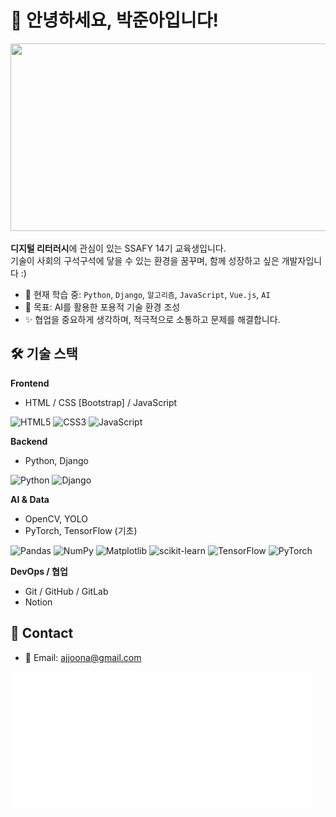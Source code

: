 # 👋 안녕하세요, 박준아입니다!

<p align="center">
  <a href="https://www.gitanimals.org/en_US?utm_medium=image&utm_source=ajjoona-git&utm_content=farm">
    <img
      src="https://render.gitanimals.org/farms/ajjoona-git"
      width="600"
      height="300"
    />
  </a>
</p>

**디지털 리터러시**에 관심이 있는 SSAFY 14기 교육생입니다.  
기술이 사회의 구석구석에 닿을 수 있는 환경을 꿈꾸며, 함께 성장하고 싶은 개발자입니다 :)

- 🌱 현재 학습 중: `Python`, `Django`, `알고리즘`, `JavaScript`, `Vue.js`, `AI`
- 🔭 목표: AI를 활용한 포용적 기술 환경 조성
- ✨ 협업을 중요하게 생각하며, 적극적으로 소통하고 문제를 해결합니다.

## 🛠️ 기술 스택

**Frontend**
- HTML / CSS [Bootstrap] / JavaScript

![HTML5](https://img.shields.io/badge/html5-%23E34F26.svg?style=for-the-badge&logo=html5&logoColor=white)
![CSS3](https://img.shields.io/badge/css3-%231572B6.svg?style=for-the-badge&logo=css3&logoColor=white)
![JavaScript](https://img.shields.io/badge/javascript-%23323330.svg?style=for-the-badge&logo=javascript&logoColor=%23F7DF1E)
<!-- - React, Tailwind CSS-->

**Backend**
- Python, Django

![Python](https://img.shields.io/badge/python-3670A0?style=for-the-badge&logo=python&logoColor=ffdd54)
![Django](https://img.shields.io/badge/django-%23092E20.svg?style=for-the-badge&logo=django&logoColor=white)
<!--, Flask
- RESTful API-->

**AI & Data**
- OpenCV, YOLO
- PyTorch, TensorFlow (기초)
  
![Pandas](https://img.shields.io/badge/pandas-%23150458.svg?style=for-the-badge&logo=pandas&logoColor=white)
![NumPy](https://img.shields.io/badge/numpy-%23013243.svg?style=for-the-badge&logo=numpy&logoColor=white)
![Matplotlib](https://img.shields.io/badge/Matplotlib-%23ffffff.svg?style=for-the-badge&logo=Matplotlib&logoColor=black)
![scikit-learn](https://img.shields.io/badge/scikit--learn-%23F7931E.svg?style=for-the-badge&logo=scikit-learn&logoColor=white)
![TensorFlow](https://img.shields.io/badge/TensorFlow-%23FF6F00.svg?style=for-the-badge&logo=TensorFlow&logoColor=white)
![PyTorch](https://img.shields.io/badge/PyTorch-%23EE4C2C.svg?style=for-the-badge&logo=PyTorch&logoColor=white)

**DevOps / 협업**
- Git / GitHub / GitLab
- Notion


## 💬 Contact

- 📧 Email: ajjoona@gmail.com  

<!-- <img src="https://render.gitanimals.org/lines/{ajjoona-git}?pet-id=1" width="1000" height="120"/> -->

<img src="https://raw.githubusercontent.com/ajjoona-git/ajjoona-git/master/dist/metrics-6m.svg" width="480">



<!--
**ajjoona-git/ajjoona-git** is a ✨ _special_ ✨ repository because its `README.md` (this file) appears on your GitHub profile.

Here are some ideas to get you started:

- 🔭 I’m currently working on ...
- 🌱 I’m currently learning ...
- 👯 I’m looking to collaborate on ...
- 🤔 I’m looking for help with ...
- 💬 Ask me about ...
- 📫 How to reach me: ...
- 😄 Pronouns: ...
- ⚡ Fun fact: ...
-->
